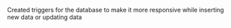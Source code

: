 Created triggers for the database to make it more responsive while inserting new data or updating data
